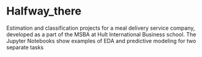 # Halfway_there
Estimation and classification projects for a meal delivery service company, developed as a part of the MSBA at Hult International Business school. The Jupyter Notebooks show examples of EDA and predictive modeling for two separate tasks
